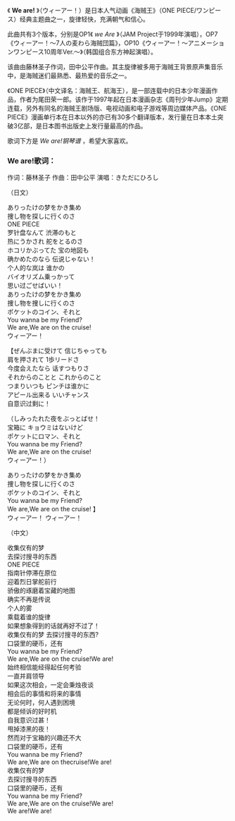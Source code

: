 

《 **We are!** 》（ウィーアー！）是日本人气动画《海贼王》（ONE PIECE/ワンピース）经典主题曲之一，旋律轻快，充满朝气和信心。

此曲共有3个版本，分别是OP1《 _we Are_ 》（JAM
Project于1999年演唱），OP7《ウィーアー！～7人の麦わら海贼団篇》，OP10《ウィーアー！～アニメーションワンピース10周年Ver.～》（韩国组合东方神起演唱）。

该曲由藤林圣子作词，田中公平作曲。其主旋律被多用于海贼王背景原声集音乐中，是海贼迷们最熟悉、最热爱的音乐之一。

《ONE
PIECE》（中文译名：海贼王、航海王），是一部连载中的日本少年漫画作品，作者为尾田荣一郎。该作于1997年起在日本漫画杂志《周刊少年Jump》定期连载，另外有同名的海贼王剧场版、电视动画和电子游戏等周边媒体产品。《ONE
PIECE》漫画单行本在日本以外的亦已有30多个翻译版本，发行量在日本本土突破3亿部，是日本图书出版史上发行量最高的作品。

歌词下方是 _We are!钢琴谱_ ，希望大家喜欢。

### We are!歌词：

作词：藤林圣子 作曲：田中公平 演唱：きただにひろし

（日文）

ありったけの梦をかき集め  
捜し物を探しに行くのさ  
ONE PIECE  
罗针盘なんて 渋滞のもと  
热にうかされ 舵をとるのさ  
ホコリかぶってた 宝の地図も  
确かめたのなら 伝说じゃない！  
个人的な岚は 谁かの  
バイオリズム乗っかって  
思い过ごせばいい！  
ありったけの梦をかき集め  
捜し物を捜しに行くのさ  
ポケットのコイン、それと  
You wanna be my Friend?  
We are,We are on the cruise!  
ウィーアー！

【ぜんぶまに受けて 信じちゃっても  
肩を押されて 1歩リードさ  
今度会えたなら 话すつもりさ  
それからのことと これからのこと  
つまりいつも ピンチは谁かに  
アピール出来る いいチャンス  
自意识过剩に！

（しみったれた夜をぶっとばせ！  
宝箱に キョウミはないけど  
ポケットにロマン、それと  
You wanna be my Friend?  
We are,We are on the cruise!  
ウィーアー！）

ありったけの梦をかき集め  
捜し物を探しに行くのさ  
ポケットのコイン、それと  
You wanna be my Friend?  
We are,We are on the cruise! 】  
ウィーアー！ ウィーアー！

（中文）

  

收集仅有的梦  
去探讨搜寻的东西  
ONE PIECE  
指南针停滞在原位  
迎着烈日掌舵前行  
骄傲的琢磨着宝藏的地图  
确实不再是传说  
个人的雾  
乘载着谁的旋律  
如果想象得到的话就再好不过了！  
收集仅有的梦 去探讨搜寻的东西?  
口袋里的硬币，还有  
You wanna be my Friend?  
We are,We are on the cruise!We are!  
始终相信能经得起任何考验  
一直并肩领导  
如果这次相会，一定会秉烛夜谈  
相会后的事情和将来的事情  
无论何时，何人遇到困境  
都是倾诉的好时机  
自我意识过甚！  
甩掉漆黑的夜！  
然而对于宝箱的兴趣还不大  
口袋里的硬币，还有  
You wanna be my Friend?  
We are,We are on thecruise!We are!  
收集仅有的梦  
去探讨搜寻的东西  
口袋里的硬币，还有  
You wanna be my Friend?  
We are,We are on the cruise!We are!  
We are!We are!

